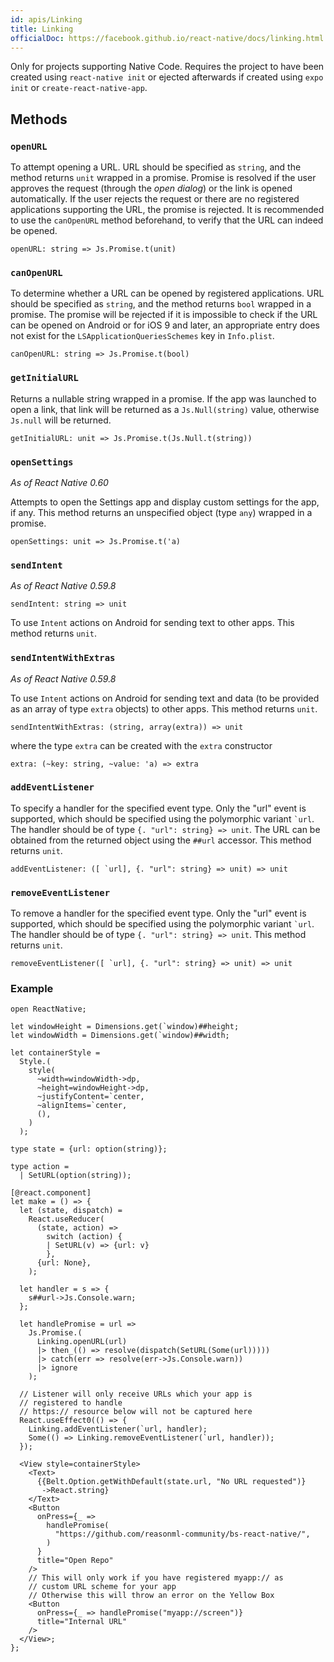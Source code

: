 ```yaml
---
id: apis/Linking
title: Linking
officialDoc: https://facebook.github.io/react-native/docs/linking.html
---
```


Only for projects supporting Native Code. Requires the project to have been
created using `react-native init` or ejected afterwards if created using
`expo init` or `create-react-native-app`.

## Methods

### `openURL`

To attempt opening a URL. URL should be specified as `string`, and the method
returns `unit` wrapped in a promise. Promise is resolved if the user approves
the request (through the _open dialog_) or the link is opened automatically. If
the user rejects the request or there are no registered applications supporting
the URL, the promise is rejected. It is recommended to use the `canOpenURL`
method beforehand, to verify that the URL can indeed be opened.

```reason
openURL: string => Js.Promise.t(unit)
```

### `canOpenURL`

To determine whether a URL can be opened by registered applications. URL should
be specified as `string`, and the method returns `bool` wrapped in a promise.
The promise will be rejected if it is impossible to check if the URL can be
opened on Android or for iOS 9 and later, an appropriate entry does not exist
for the `LSApplicationQueriesSchemes` key in `Info.plist`.

```reason
canOpenURL: string => Js.Promise.t(bool)
```

### `getInitialURL`

Returns a nullable string wrapped in a promise. If the app was launched to open
a link, that link will be returned as a `Js.Null(string)` value, otherwise
`Js.null` will be returned.

```reason
getInitialURL: unit => Js.Promise.t(Js.Null.t(string))
```

### `openSettings`

_As of React Native 0.60_

Attempts to open the Settings app and display custom settings for the app, if
any. This method returns an unspecified object (type `any`) wrapped in a
promise.

```reason
openSettings: unit => Js.Promise.t('a)
```

### `sendIntent`

_As of React Native 0.59.8_

```reason
sendIntent: string => unit
```

To use `Intent` actions on Android for sending text to other apps. This method
returns `unit`.

### `sendIntentWithExtras`

_As of React Native 0.59.8_

To use `Intent` actions on Android for sending text and data (to be provided as
an array of type `extra` objects) to other apps. This method returns `unit`.

```reason
sendIntentWithExtras: (string, array(extra)) => unit
```

where the type `extra` can be created with the `extra` constructor

```reason
extra: (~key: string, ~value: 'a) => extra
```

### `addEventListener`

To specify a handler for the specified event type. Only the "url" event is
supported, which should be specified using the polymorphic variant `` `url ``.
The handler should be of type `{. "url": string} => unit`. The URL can be
obtained from the returned object using the `##url` accessor. This method
returns `unit`.

```reason
addEventListener: ([ `url], {. "url": string} => unit) => unit
```

### `removeEventListener`

To remove a handler for the specified event type. Only the "url" event is
supported, which should be specified using the polymorphic variant `` `url ``.
The handler should be of type `{. "url": string} => unit`. This method returns
`unit`.

```reason
removeEventListener([ `url], {. "url": string} => unit) => unit
```

### Example

```reason
open ReactNative;

let windowHeight = Dimensions.get(`window)##height;
let windowWidth = Dimensions.get(`window)##width;

let containerStyle =
  Style.(
    style(
      ~width=windowWidth->dp,
      ~height=windowHeight->dp,
      ~justifyContent=`center,
      ~alignItems=`center,
      (),
    )
  );

type state = {url: option(string)};

type action =
  | SetURL(option(string));

[@react.component]
let make = () => {
  let (state, dispatch) =
    React.useReducer(
      (state, action) =>
        switch (action) {
        | SetURL(v) => {url: v}
        },
      {url: None},
    );

  let handler = s => {
    s##url->Js.Console.warn;
  };

  let handlePromise = url =>
    Js.Promise.(
      Linking.openURL(url)
      |> then_(() => resolve(dispatch(SetURL(Some(url)))))
      |> catch(err => resolve(err->Js.Console.warn))
      |> ignore
    );

  // Listener will only receive URLs which your app is
  // registered to handle
  // https:// resource below will not be captured here
  React.useEffect0(() => {
    Linking.addEventListener(`url, handler);
    Some(() => Linking.removeEventListener(`url, handler));
  });

  <View style=containerStyle>
    <Text>
      {{Belt.Option.getWithDefault(state.url, "No URL requested")}
       ->React.string}
    </Text>
    <Button
      onPress={_ =>
        handlePromise(
          "https://github.com/reasonml-community/bs-react-native/",
        )
      }
      title="Open Repo"
    />
    // This will only work if you have registered myapp:// as
    // custom URL scheme for your app
    // Otherwise this will throw an error on the Yellow Box
    <Button
      onPress={_ => handlePromise("myapp://screen")}
      title="Internal URL"
    />
  </View>;
};

```
